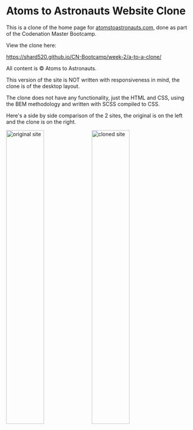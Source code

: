 # Atoms to Astronauts Website Clone

This is a clone of the home page for [atomstoastronauts.com](https://www.atomstoastronauts.com), done as part of the Codenation Master Bootcamp.

View the clone here:

<https://shard520.github.io/CN-Bootcamp/week-2/a-to-a-clone/>

All content is &copy; Atoms to Astronauts.

This version of the site is NOT written with responsiveness in mind, the clone is of the desktop layout.

The clone does not have any functionality, just the HTML and CSS, using the BEM methodology and written with SCSS compiled to CSS.

Here's a side by side comparison of the 2 sites, the original is on the left and the clone is on the right.

<div style="width: 100%;">
<img alt="original site" src="www.atomstoastronauts.com_.png" width="45%">
<img alt="cloned site" src="localhost_3000_.png" width="45%">
</div>
